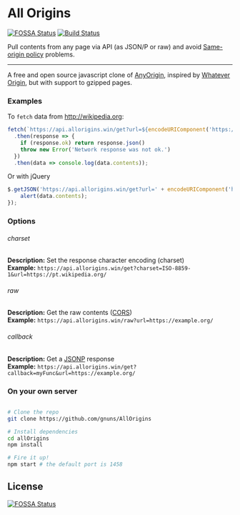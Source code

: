 All Origins
=======
[![FOSSA Status](https://app.fossa.io/api/projects/git%2Bgithub.com%2Fgnuns%2FAllOrigins.svg?type=shield)](https://app.fossa.io/projects/git%2Bgithub.com%2Fgnuns%2FAllOrigins?ref=badge_shield)
[![Build Status](https://travis-ci.com/gnuns/allOrigins.svg?branch=master)](https://travis-ci.com/gnuns/allOrigins)

Pull contents from any page via API (as JSON/P or raw) and avoid [Same-origin policy](https://en.wikipedia.org/wiki/Same-origin_policy) problems.


----

A free and open source javascript clone of [AnyOrigin](https://web.archive.org/web/20180807170914/http://anyorigin.com/), inspired by [Whatever Origin](http://WhateverOrigin.org), but with support to gzipped pages.

### Examples

To `fetch` data from http://wikipedia.org:

```js
fetch(`https://api.allorigins.win/get?url=${encodeURIComponent('https://wikipedia.org')}`)
  .then(response => {
    if (response.ok) return response.json()
    throw new Error('Network response was not ok.')
  })
  .then(data => console.log(data.contents));
```

Or with jQuery

```js
$.getJSON('https://api.allorigins.win/get?url=' + encodeURIComponent('https://wikipedia.org'), function (data) {
    alert(data.contents);
});
```
### Options

###### charset
**Description:** Set the response character encoding (charset)  \
**Example:** `https://api.allorigins.win/get?charset=ISO-8859-1&url=https://pt.wikipedia.org/`


###### raw
**Description:** Get the raw contents ([CORS](https://developer.mozilla.org/en-US/docs/Web/HTTP/CORS))  \
**Example:** `https://api.allorigins.win/raw?url=https://example.org/`

###### callback
**Description:** Get a [JSONP](https://www.w3schools.com/js/js_json_jsonp.asp) response  \
**Example:** `https://api.allorigins.win/get?callback=myFunc&url=https://example.org/`


### On your own server
```sh

# Clone the repo
git clone https://github.com/gnuns/AllOrigins

# Install dependencies
cd allOrigins
npm install

# Fire it up!
npm start # the default port is 1458
```


## License
[![FOSSA Status](https://app.fossa.io/api/projects/git%2Bgithub.com%2Fgnuns%2FAllOrigins.svg?type=large)](https://app.fossa.io/projects/git%2Bgithub.com%2Fgnuns%2FAllOrigins?ref=badge_large)
